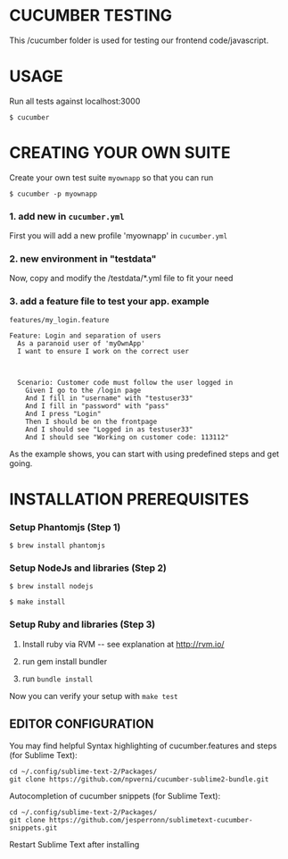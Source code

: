 CUCUMBER TESTING
================

This /cucumber folder is used for testing our frontend code/javascript.


USAGE
=====

Run all tests against localhost:3000

    $ cucumber 



CREATING YOUR OWN SUITE
=======================

Create your own test suite `myownapp` so that you can run

    $ cucumber -p myownapp


### 1. add new in `cucumber.yml`

First you will add a new profile 'myownapp' in `cucumber.yml`

### 2. new environment in "testdata"

Now, copy and modify the /testdata/*.yml file to fit your need

### 3. add a feature file to test your app. example

    features/my_login.feature

    Feature: Login and separation of users
      As a paranoid user of 'myOwnApp'
      I want to ensure I work on the correct user



      Scenario: Customer code must follow the user logged in
        Given I go to the /login page
        And I fill in "username" with "testuser33"
        And I fill in "password" with "pass"
        And I press "Login"
        Then I should be on the frontpage
        And I should see "Logged in as testuser33"
        And I should see "Working on customer code: 113112"

As the example shows, you can start with using predefined steps and get going. 




INSTALLATION PREREQUISITES
==========================

### Setup Phantomjs (Step 1)

    $ brew install phantomjs

### Setup NodeJs and libraries (Step 2)
    
    $ brew install nodejs

    $ make install

### Setup Ruby and libraries (Step 3)

  1) Install ruby via RVM -- see explanation at http://rvm.io/

  2) run gem install bundler

  3) run `bundle install`



Now you can verify your setup with `make test`
  

EDITOR CONFIGURATION
--------------------

You may find helpful
Syntax highlighting of cucumber.features and steps (for Sublime Text):


    cd ~/.config/sublime-text-2/Packages/
    git clone https://github.com/npverni/cucumber-sublime2-bundle.git


Autocompletion of cucumber snippets (for Sublime Text):

    cd ~/.config/sublime-text-2/Packages/
    git clone https://github.com/jesperronn/sublimetext-cucumber-snippets.git

Restart Sublime Text after installing





